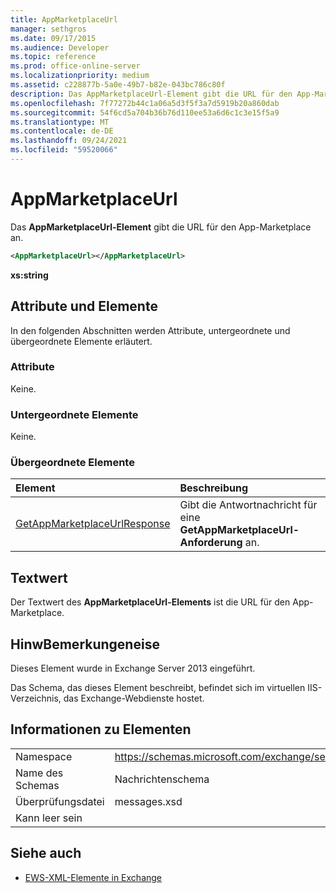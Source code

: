 ```yaml
---
title: AppMarketplaceUrl
manager: sethgros
ms.date: 09/17/2015
ms.audience: Developer
ms.topic: reference
ms.prod: office-online-server
ms.localizationpriority: medium
ms.assetid: c228877b-5a0e-49b7-b82e-043bc786c80f
description: Das AppMarketplaceUrl-Element gibt die URL für den App-Marketplace an.
ms.openlocfilehash: 7f77272b44c1a06a5d3f5f3a7d5919b20a860dab
ms.sourcegitcommit: 54f6cd5a704b36b76d110ee53a6d6c1c3e15f5a9
ms.translationtype: MT
ms.contentlocale: de-DE
ms.lasthandoff: 09/24/2021
ms.locfileid: "59520066"
---
```

# <a name="appmarketplaceurl"></a>AppMarketplaceUrl

Das **AppMarketplaceUrl-Element** gibt die URL für den App-Marketplace an. 
  
```XML
<AppMarketplaceUrl></AppMarketplaceUrl>
```

 **xs:string**
## <a name="attributes-and-elements"></a>Attribute und Elemente

In den folgenden Abschnitten werden Attribute, untergeordnete und übergeordnete Elemente erläutert.
  
### <a name="attributes"></a>Attribute

Keine.
  
### <a name="child-elements"></a>Untergeordnete Elemente

Keine.
  
### <a name="parent-elements"></a>Übergeordnete Elemente

|**Element**|**Beschreibung**|
|:-----|:-----|
|[GetAppMarketplaceUrlResponse](getappmarketplaceurlresponse.md) <br/> |Gibt die Antwortnachricht für eine **GetAppMarketplaceUrl-Anforderung** an.  <br/> |
   
## <a name="text-value"></a>Textwert

Der Textwert des **AppMarketplaceUrl-Elements** ist die URL für den App-Marketplace. 
  
## <a name="remarks"></a>HinwBemerkungeneise

Dieses Element wurde in Exchange Server 2013 eingeführt.
  
Das Schema, das dieses Element beschreibt, befindet sich im virtuellen IIS-Verzeichnis, das Exchange-Webdienste hostet.
  
## <a name="element-information"></a>Informationen zu Elementen

|||
|:-----|:-----|
|Namespace  <br/> |https://schemas.microsoft.com/exchange/services/2006/messages  <br/> |
|Name des Schemas  <br/> |Nachrichtenschema  <br/> |
|Überprüfungsdatei  <br/> |messages.xsd  <br/> |
|Kann leer sein  <br/> ||
   
## <a name="see-also"></a>Siehe auch

- [EWS-XML-Elemente in Exchange](ews-xml-elements-in-exchange.md)

